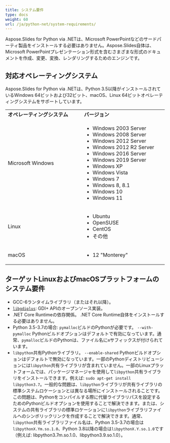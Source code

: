 ```yaml
---
title: システム要件
type: docs
weight: 60
url: /ja/python-net/system-requirements/
---
```

Aspose.Slides for Python via .NETは、Microsoft PowerPointなどのサードパーティ製品をインストールする必要はありません。Aspose.Slides自体は、Microsoft PowerPointプレゼンテーション形式を含むさまざまな形式のドキュメントを作成、変更、変換、レンダリングするためのエンジンです。

## 対応オペレーティングシステム

Aspose.Slides for Python via .NETは、Python 3.5以降がインストールされているWindows 64ビットおよび32ビット、macOS、Linux 64ビットオペレーティングシステムをサポートしています。

<table>  
    <tr>
        <td style="font-weight: bold; width:400px">オペレーティングシステム</td>
        <td style="font-weight: bold; width:400px">バージョン</td>
    </tr>
    <tr>
        <td>Microsoft Windows</td>
        <td>
            <ul>
                <li>Windows 2003 Server</li>
                <li>Windows 2008 Server</li>
                <li>Windows 2012 Server</li>
                <li>Windows 2012 R2 Server</li>
                <li>Windows 2016 Server</li>
                <li>Windows 2019 Server</li>
                <li>Windows XP</li>
                <li>Windows Vista</li>
                <li>Windows 7</li>
                <li>Windows 8, 8.1</li>
                <li>Windows 10</li>
                <li>Windows 11</li>
            </ul>
        </td>
    </tr>
    <tr>
        <td>Linux</td>
        <td>
            <ul>
                <li>Ubuntu</li>
                <li>OpenSUSE</li>
                <li>CentOS</li>
                <li>その他</li>
            </ul>
        </td>
    </tr>
    <tr>
        <td>macOS</td>
        <td>
            <ul>
                <li>12 "Monterey"</li>
            </ul>
        </td>
    </tr>
</table>

## ターゲットLinuxおよびmacOSプラットフォームのシステム要件

- GCC-6ランタイムライブラリ（またはそれ以降）。
- [`libgdiplus`](https://github.com/mono/libgdiplus): GDI+ APIのオープンソース実装。
- .NET Core Runtimeの依存関係。 .NET Core Runtime自体をインストールする必要はありません。
- Python 3.5-3.7の場合: `pymalloc`ビルドのPythonが必要です。 `--with-pymalloc` Pythonビルドオプションはデフォルトで有効になっています。通常、`pymalloc`ビルドのPythonは、ファイル名に`m`サフィックスが付けられています。
- `libpython`共有Pythonライブラリ。 `--enable-shared` Pythonビルドオプションはデフォルトで無効になっています。一部のPythonディストリビューションには`libpython`共有ライブラリが含まれていません。一部のLinuxプラットフォームでは、パッケージマネージャを使用して`libpython`共有ライブラリをインストールできます。例えば: `sudo apt-get install libpython3.7`。一般的な問題は、`libpython`ライブラリが共有ライブラリの標準システムロケーションとは異なる場所にインストールされることです。この問題は、Pythonをコンパイルする際に代替ライブラリパスを設定するためのPythonビルドオプションを使用することで解決できます。または、システムの共有ライブラリの標準ロケーションに`libpython`ライブラリファイルへのシンボリックリンクを作成することで解決できます。通常、`libpython`共有ライブラリファイル名は、Python 3.5-3.7の場合は`libpythonX.Ym.so.1.0`、Python 3.8以降の場合は`libpythonX.Y.so.1.0`です（例えば: libpython3.7m.so.1.0、libpython3.9.so.1.0）。